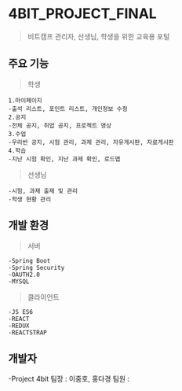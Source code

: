 # 4BIT_PROJECT_FINAL

>비트캠프 관리자, 선생님, 학생을 위한 교육용 포털 

## 주요 기능

	

> 학생

	1.마이페이지
	-출석 리스트, 포인트 리스트, 개인정보 수정
	2.공지
	-전체 공지, 취업 공지, 프로젝트 영상
	3.수업
	-우리반 공지, 시험 관리, 과제 관리, 자유게시판, 자료게시판
	4.학습
	-지난 시험 확인, 지난 과제 확인, 로드맵
	
	

> 선생님

	-시험, 과제 출제 및 관리
	-학생 현황 관리
	

## 개발 환경

> 서버
> 
	-Spring Boot
	-Spring Security
	-OAUTH2.0
	-MYSQL
	
>클라이언트
>
	-JS ES6
	-REACT
	-REDUX
	-REACTSTRAP

## 개발자
-Project 4bit
팀장 : 이중호, 홍다경
팀원 : 
<!--stackedit_data:
eyJoaXN0b3J5IjpbMTAwOTU2OTY5OSwtMjA0Nzg2OTI1NSwxMD
kyNTg4NjAsLTE3OTQxMTE2NDUsMjEyNDk2ODY5NywtNDE2MTU1
Nzc5LC0xOTc1OTc5NTk3XX0=
-->